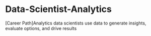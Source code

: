 # Data-Scientist-Analytics
[Career Path]Analytics data scientists use data to generate insights, evaluate options, and drive results
